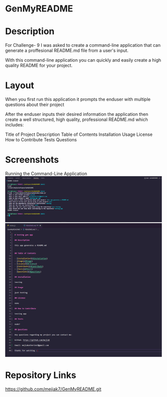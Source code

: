 # GenMyREADME

# Description
For Challenge- 9 I was asked to create a command-line application that can generate a proffesional README.md file from a user's input.

With this command-line application you can quickly and easily create a high quality README for your project.

# Layout
When you first run this application it prompts the enduser with multiple questions about their project

After the enduser inputs their desired information the application then create a well structured, high quality, professional README.md which includes:

Title of Project
Description
Table of Contents
Installation
Usage
License
How to Contribute
Tests
Questions


# Screenshots
Running the Command-Line Application
![Testing Generator Image](./assets/Running-READMEGenerator.png)
![README That Was Generated When Testin The Comand-Line Application](./assets/Generated-README.png)


# Repository Links
https://github.com/mejiak7/GenMyREADME.git